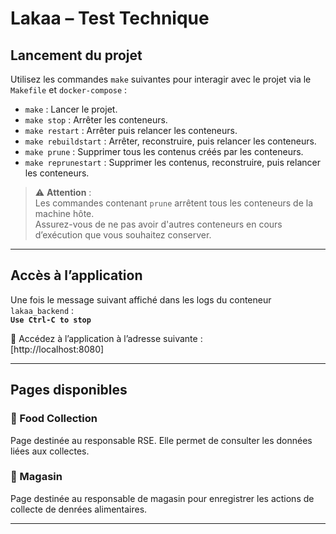 # Lakaa – Test Technique

## Lancement du projet

Utilisez les commandes `make` suivantes pour interagir avec le projet via le `Makefile` et `docker-compose` :

- `make` : Lancer le projet.
- `make stop` : Arrêter les conteneurs.
- `make restart` : Arrêter puis relancer les conteneurs.
- `make rebuildstart` : Arrêter, reconstruire, puis relancer les conteneurs.
- `make prune` : Supprimer tous les contenus créés par les conteneurs.
- `make reprunestart` : Supprimer les contenus, reconstruire, puis relancer les conteneurs.

> ⚠️ **Attention** :  
> Les commandes contenant `prune` arrêtent tous les conteneurs de la machine hôte.  
> Assurez-vous de ne pas avoir d'autres conteneurs en cours d’exécution que vous souhaitez conserver.

---

## Accès à l’application

Une fois le message suivant affiché dans les logs du conteneur `lakaa_backend` :  
**`Use Ctrl-C to stop`**

📍 Accédez à l’application à l’adresse suivante :  
[http://localhost:8080]

---

## Pages disponibles

### 🥕 Food Collection  
Page destinée au responsable RSE. Elle permet de consulter les données liées aux collectes.

### 🏬 Magasin  
Page destinée au responsable de magasin pour enregistrer les actions de collecte de denrées alimentaires.

---
